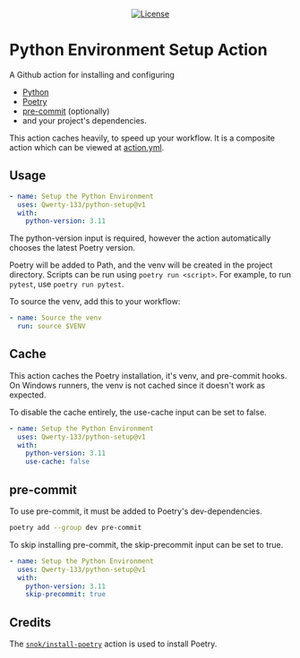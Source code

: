 
<p align="center">
  <a href="LICENSE">
    <img alt="License" src="https://img.shields.io/github/license/Qwerty-133/python-setup">
  </a>
  <a href="https://github.com/Qwerty-133/python-setup/releases/latest>
    <img alt="Release" src="https://img.shields.io/github/v/release/Qwerty-133/python-setup">
  </a>
</p>

# Python Environment Setup Action

A Github action for installing and configuring
- [Python](https://www.python.org/)
- [Poetry](https://python-poetry.org/)
- [pre-commit](https://pre-commit.com/) (optionally)
- and your project's dependencies.

This action caches heavily, to speed up your workflow. It is a composite action which can be viewed at [action.yml](action.yml).

## Usage

```yaml
- name: Setup the Python Environment
  uses: Qwerty-133/python-setup@v1
  with:
    python-version: 3.11
```

The python-version input is required, however the action automatically chooses the latest Poetry version.

Poetry will be added to Path, and the venv will be created in the project directory.
Scripts can be run using `poetry run <script>`. For example, to run `pytest`, use `poetry run pytest`.

To source the venv, add this to your workflow:

```yaml
- name: Source the venv
  run: source $VENV
```

## Cache

This action caches the Poetry installation, it's venv, and pre-commit hooks.
On Windows runners, the venv is not cached since it doesn't work as expected.

To disable the cache entirely, the use-cache input can be set to false.

```yaml
- name: Setup the Python Environment
  uses: Qwerty-133/python-setup@v1
  with:
    python-version: 3.11
    use-cache: false
```

## pre-commit

To use pre-commit, it must be added to Poetry's dev-dependencies.

```bash
poetry add --group dev pre-commit
```

To skip installing pre-commit, the skip-precommit input can be set to true.

```yaml
- name: Setup the Python Environment
  uses: Qwerty-133/python-setup@v1
  with:
    python-version: 3.11
    skip-precommit: true
```

## Credits

The [`snok/install-poetry`](https://github.com/snok/install-poetry) action is used to install Poetry.

